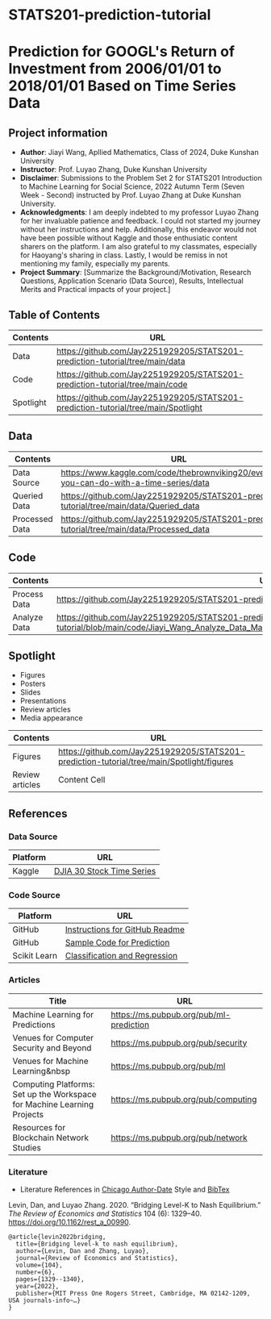# STATS201-prediction-tutorial

# Prediction for GOOGL's Return of Investment from 2006/01/01 to 2018/01/01 Based on Time Series Data
## Project information
- **Author**: Jiayi Wang, Apllied Mathematics, Class of 2024, Duke Kunshan University
- **Instructor**: Prof. Luyao Zhang, Duke Kunshan University
- **Disclaimer**: Submissions to the Problem Set 2 for STATS201 Introduction to Machine Learning for Social Science, 2022 Autumn Term (Seven Week - Second) instructed by Prof. Luyao Zhang at Duke Kunshan University.
- **Acknowledgments**: I am deeply indebted to my professor Luyao Zhang for her invaluable patience and feedback. I could not started my journey without her instructions and help. Additionally, this endeavor would not have been possible without Kaggle and those enthusiatic content sharers on the platform. I am also grateful to my classmates, especially for Haoyang's sharing in class. Lastly, I would be remiss in not mentioning my family, especially my parents.
- **Project Summary**: [Summarize the Background/Motivation, Research Questions, Application Scenario (Data Source), Results, Intellectual Merits and Practical impacts of your project.]

## Table of Contents
| Contents  | URL |
| ------------- | ------------- |
| Data  | https://github.com/Jay2251929205/STATS201-prediction-tutorial/tree/main/data |
| Code  | https://github.com/Jay2251929205/STATS201-prediction-tutorial/tree/main/code  |
| Spotlight  | https://github.com/Jay2251929205/STATS201-prediction-tutorial/tree/main/Spotlight  |



## Data
| Contents  | URL |
| ------------- | ------------- |
| Data Source | https://www.kaggle.com/code/thebrownviking20/everything-you-can-do-with-a-time-series/data  |
| Queried Data  | https://github.com/Jay2251929205/STATS201-prediction-tutorial/tree/main/data/Queried_data  |
| Processed Data  | https://github.com/Jay2251929205/STATS201-prediction-tutorial/tree/main/data/Processed_data  |


## Code
| Contents  | URL |
| ------------- | ------------- |
| Process Data  | https://github.com/Jay2251929205/STATS201-prediction-tutorial/blob/main/code/Process_Code_.ipynb  |
| Analyze Data  | https://github.com/Jay2251929205/STATS201-prediction-tutorial/blob/main/code/Jiayi_Wang_Analyze_Data_Machine_Learning_for_Predicting_Market_Congestion.ipynb  |

## Spotlight
- Figures
- Posters
- Slides
- Presentations
- Review articles
- Media appearance

| Contents  | URL |
| ------------- | ------------- |
| Figures  | https://github.com/Jay2251929205/STATS201-prediction-tutorial/tree/main/Spotlight/figures  |
| Review articles  | Content Cell  |
## References

### Data Source


|  Platform | URL |
| ------------- | ------------- |
| Kaggle | [DJIA 30 Stock Time Series](https://www.kaggle.com/code/thebrownviking20/everything-you-can-do-with-a-time-series/data) |

### Code Source


|  Platform | URL |
| ------------- | ------------- |
| GitHub | [Instructions for GitHub Readme](https://docs.github.com/en/get-started/writing-on-github/getting-started-with-writing-and-formatting-on-github/basic-writing-and-formatting-syntax) |
| GitHub | [Sample Code for Prediction](https://github.com/Rising-Stars-by-Sunshine/stats201-tutorial-prediction) |
| Scikit Learn | [Classification and Regression](https://scikit-learn.org/stable/modules/linear_model.html#bayesian-regression) |

### Articles

|  Title | URL |
| ------------- | ------------- |
|  Machine Learning for Predictions| https://ms.pubpub.org/pub/ml-prediction |
|  Venues for Computer Security and Beyond | https://ms.pubpub.org/pub/security |
|  Venues for Machine Learning&nbsp | https://ms.pubpub.org/pub/ml |
|  Computing Platforms: Set up the Workspace for Machine Learning Projects | https://ms.pubpub.org/pub/computing |
|  Resources for Blockchain Network Studies | https://ms.pubpub.org/pub/network |
### Literature
- Literature References in [Chicago Author-Date](https://www.chicagomanualofstyle.org/tools_citationguide/citation-guide-2.html) Style and [BibTex](https://scholar.google.com/) 

Levin, Dan, and Luyao Zhang. 2020. “Bridging Level-K to Nash Equilibrium.” *The Review of Economics and Statistics* 104 (6): 1329–40. https://doi.org/10.1162/rest_a_00990.

```
@article{levin2022bridging,
  title={Bridging level-k to nash equilibrium},
  author={Levin, Dan and Zhang, Luyao},
  journal={Review of Economics and Statistics},
  volume={104},
  number={6},
  pages={1329--1340},
  year={2022},
  publisher={MIT Press One Rogers Street, Cambridge, MA 02142-1209, USA journals-info~…}
}
```
